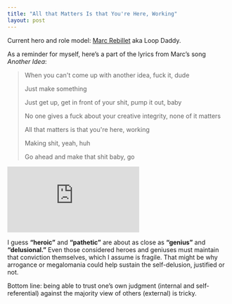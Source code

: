 ```yaml
---
title: "All that Matters Is that You're Here, Working"
layout: post
---
```


Current hero and role model: [Marc Rebillet](https://marcrebillet.com/) aka Loop Daddy.

As a reminder for myself, here’s a part of the lyrics from Marc’s song _Another Idea_:

> When you can't come up with another idea, fuck it, dude
>
> Just make something
>
> Just get up, get in front of your shit, pump it out, baby
>
> No one gives a fuck about your creative integrity, none of it matters
>
> All that matters is that you're here, working
>
> Making shit, yeah, huh
>
> Go ahead and make that shit baby, go

<div class="embed-container">
  <iframe src="https://www.youtube.com/embed/sRpUr5iQPIY" frameborder="0" allowfullscreen></iframe>
</div>

I guess **“heroic”** and **“pathetic”** are about as close as **“genius”** and **“delusional.”** Even those considered heroes and geniuses must maintain that conviction themselves, which I assume is fragile. That might be why arrogance or megalomania could help sustain the self-delusion, justified or not.

Bottom line: being able to trust one’s own judgment (internal and self-referential) against the majority view of others (external) is tricky.